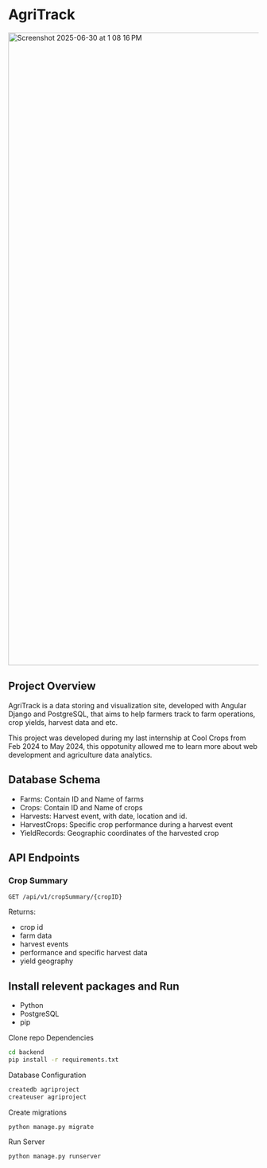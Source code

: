 # AgriTrack
<img width="1271" alt="Screenshot 2025-06-30 at 1 08 16 PM" src="https://github.com/user-attachments/assets/f82e22a6-e97a-4dcb-aa33-b5f84b03fc60" />

## Project Overview

AgriTrack is a data storing and visualization site, developed with Angular Django and PostgreSQL, that aims to help farmers track to farm operations, crop yields, harvest data and etc.

This project was developed during my last internship at Cool Crops from Feb 2024 to May 2024, this oppotunity allowed me to learn more about web development and agriculture data analytics.



## Database Schema
- Farms: Contain ID and Name of farms
- Crops: Contain ID and Name of crops
- Harvests: Harvest event, with date, location and id.
- HarvestCrops: Specific crop performance during a harvest event
- YieldRecords: Geographic coordinates of the harvested crop

## API Endpoints

### Crop Summary
```
GET /api/v1/cropSummary/{cropID}
```
Returns: 
- crop id
- farm data
- harvest events
- performance and specific harvest data
- yield geography

## Install relevent packages and Run
- Python
- PostgreSQL
- pip

Clone repo
Dependencies
   ```bash
   cd backend
   pip install -r requirements.txt
   ```
Database Configuration
   ```bash
   createdb agriproject
   createuser agriproject
   ```
Create migrations
   ```bash
   python manage.py migrate
   ```
Run Server
   ```bash
   python manage.py runserver
   ```
